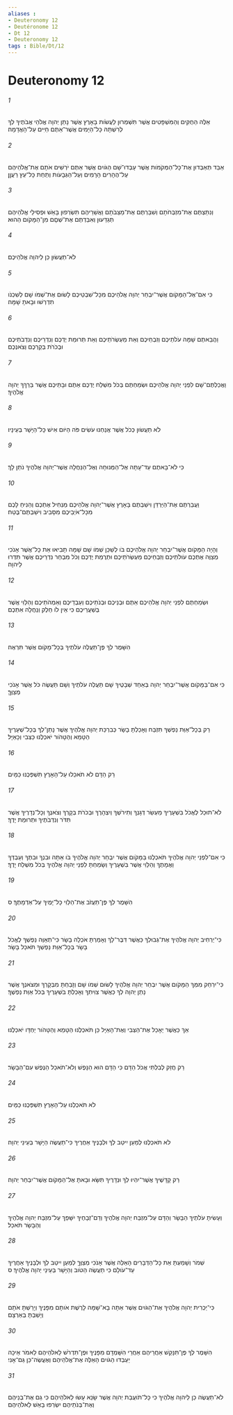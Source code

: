 ```yaml
---
aliases : 
- Deuteronomy 12
- Deutéronome 12
- Dt 12
- Deuteronomy 12
tags : Bible/Dt/12
---
```


# Deuteronomy 12

###### 1
אֵלֶּה הַחֻקִּים וְהַמִּשְׁפָּטִים אֲשֶׁר תִּשְׁמְרוּן לַעֲשֹׂות בָּאָרֶץ אֲשֶׁר נָתַן יְהוָה אֱלֹהֵי אֲבֹתֶיךָ לְךָ לְרִשְׁתָּהּ כָּל־הַיָּמִים אֲשֶׁר־אַתֶּם חַיִּים עַל־הָאֲדָמָה׃
###### 2
אַבֵּד תְּאַבְּדוּן אֶת־כָּל־הַמְּקֹמֹות אֲשֶׁר עָבְדוּ־שָׁם הַגֹּויִם אֲשֶׁר אַתֶּם יֹרְשִׁים אֹתָם אֶת־אֱלֹהֵיהֶם עַל־הֶהָרִים הָרָמִים וְעַל־הַגְּבָעֹות וְתַחַת כָּל־עֵץ רַעֲןָן׃
###### 3
וְנִתַּצְתֶּם אֶת־מִזְבְּחֹתָם וְשִׁבַּרְתֶּם אֶת־מַצֵּבֹתָם וַאֲשֵׁרֵיהֶם תִּשְׂרְפוּן בָּאֵשׁ וּפְסִילֵי אֱלֹהֵיהֶם תְּגַדֵּעוּן וְאִבַּדְתֶּם אֶת־שְׁםָם מִן־הַמָּקֹום הַהוּא׃
###### 4
לֹא־תַעֲשׂוּן כֵּן לַיהוָה אֱלֹהֵיכֶם׃
###### 5
כִּי אִם־אֶל־הַמָּקֹום אֲשֶׁר־יִבְחַר יְהוָה אֱלֹהֵיכֶם מִכָּל־שִׁבְטֵיכֶם לָשׂוּם אֶת־שְׁמֹו שָׁם לְשִׁכְנֹו תִדְרְשׁוּ וּבָאתָ שָׁמָּה׃
###### 6
וַהֲבֵאתֶם שָׁמָּה עֹלֹתֵיכֶם וְזִבְחֵיכֶם וְאֵת מַעְשְׂרֹתֵיכֶם וְאֵת תְּרוּמַת יֶדְכֶם וְנִדְרֵיכֶם וְנִדְבֹתֵיכֶם וּבְכֹרֹת בְּקַרְכֶם וְצֹאנְכֶם׃
###### 7
וַאֲכַלְתֶּם־שָׁם לִפְנֵי יְהוָה אֱלֹהֵיכֶם וּשְׂמַחְתֶּם בְּכֹל מִשְׁלַח יֶדְכֶם אַתֶּם וּבָתֵּיכֶם אֲשֶׁר בֵּרַךְךָ יְהוָה אֱלֹהֶיךָ׃
###### 8
לֹא תַעֲשׂוּן כְּכֹל אֲשֶׁר אֲנַחְנוּ עֹשִׂים פֹּה הַיֹּום אִישׁ כָּל־הַיָּשָׁר בְּעֵינָיו׃
###### 9
כִּי לֹא־בָּאתֶם עַד־עָתָּה אֶל־הַמְּנוּחָה וְאֶל־הַנַּחֲלָה אֲשֶׁר־יְהוָה אֱלֹהֶיךָ נֹתֵן לָךְ׃
###### 10
וַעֲבַרְתֶּם אֶת־הַיַּרְדֵּן וִישַׁבְתֶּם בָּאָרֶץ אֲשֶׁר־יְהוָה אֱלֹהֵיכֶם מַנְחִיל אֶתְכֶם וְהֵנִיחַ לָכֶם מִכָּל־אֹיְבֵיכֶם מִסָּבִיב וִישַׁבְתֶּם־בֶּטַח׃
###### 11
וְהָיָה הַמָּקֹום אֲשֶׁר־יִבְחַר יְהוָה אֱלֹהֵיכֶם בֹּו לְשַׁכֵּן שְׁמֹו שָׁם שָׁמָּה תָבִיאוּ אֵת כָּל־אֲשֶׁר אָנֹכִי מְצַוֶּה אֶתְכֶם עֹולֹתֵיכֶם וְזִבְחֵיכֶם מַעְשְׂרֹתֵיכֶם וּתְרֻמַת יֶדְכֶם וְכֹל מִבְחַר נִדְרֵיכֶם אֲשֶׁר תִּדְּרוּ לַיהוָה׃
###### 12
וּשְׂמַחְתֶּם לִפְנֵי יְהוָה אֱלֹהֵיכֶם אַתֶּם וּבְנֵיכֶם וּבְנֹתֵיכֶם וְעַבְדֵיכֶם וְאַמְהֹתֵיכֶם וְהַלֵּוִי אֲשֶׁר בְּשַׁעֲרֵיכֶם כִּי אֵין לֹו חֵלֶק וְנַחֲלָה אִתְּכֶם׃
###### 13
הִשָּׁמֶר לְךָ פֶּן־תַּעֲלֶה עֹלֹתֶיךָ בְּכָל־מָקֹום אֲשֶׁר תִּרְאֶה׃
###### 14
כִּי אִם־בַּמָּקֹום אֲשֶׁר־יִבְחַר יְהוָה בְּאַחַד שְׁבָטֶיךָ שָׁם תַּעֲלֶה עֹלֹתֶיךָ וְשָׁם תַּעֲשֶׂה כֹּל אֲשֶׁר אָנֹכִי מְצַוֶּךָּ׃
###### 15
רַק בְּכָל־אַוַּת נַפְשְׁךָ תִּזְבַּח וְאָכַלְתָּ בָשָׂר כְּבִרְכַּת יְהוָה אֱלֹהֶיךָ אֲשֶׁר נָתַן־לְךָ בְּכָל־שְׁעָרֶיךָ הַטָּמֵא וְהַטָּהֹור יֹאכְלֶנּוּ כַּצְּבִי וְכָאַיָּל׃
###### 16
רַק הַדָּם לֹא תֹאכֵלוּ עַל־הָאָרֶץ תִּשְׁפְּכֶנּוּ כַּמָּיִם׃
###### 17
לֹא־תוּכַל לֶאֱכֹל בִּשְׁעָרֶיךָ מַעְשַׂר דְּגָנְךָ וְתִירֹשְׁךָ וְיִצְהָרֶךָ וּבְכֹרֹת בְּקָרְךָ וְצֹאנֶךָ וְכָל־נְדָרֶיךָ אֲשֶׁר תִּדֹּר וְנִדְבֹתֶיךָ וּתְרוּמַת יָדֶךָ׃
###### 18
כִּי אִם־לִפְנֵי יְהוָה אֱלֹהֶיךָ תֹּאכְלֶנּוּ בַּמָּקֹום אֲשֶׁר יִבְחַר יְהוָה אֱלֹהֶיךָ בֹּו אַתָּה וּבִנְךָ וּבִתֶּךָ וְעַבְדְּךָ וַאֲמָתֶךָ וְהַלֵּוִי אֲשֶׁר בִּשְׁעָרֶיךָ וְשָׂמַחְתָּ לִפְנֵי יְהוָה אֱלֹהֶיךָ בְּכֹל מִשְׁלַח יָדֶךָ׃
###### 19
הִשָּׁמֶר לְךָ פֶּן־תַּעֲזֹב אֶת־הַלֵּוִי כָּל־יָמֶיךָ עַל־אַדְמָתֶךָ׃ ס
###### 20
כִּי־יַרְחִיב יְהוָה אֱלֹהֶיךָ אֶת־גְּבוּלְךָ כַּאֲשֶׁר דִּבֶּר־לָךְ וְאָמַרְתָּ אֹכְלָה בָשָׂר כִּי־תְאַוֶּה נַפְשְׁךָ לֶאֱכֹל בָּשָׂר בְּכָל־אַוַּת נַפְשְׁךָ תֹּאכַל בָּשָׂר׃
###### 21
כִּי־יִרְחַק מִמְּךָ הַמָּקֹום אֲשֶׁר יִבְחַר יְהוָה אֱלֹהֶיךָ לָשׂוּם שְׁמֹו שָׁם וְזָבַחְתָּ מִבְּקָרְךָ וּמִצֹּאנְךָ אֲשֶׁר נָתַן יְהוָה לְךָ כַּאֲשֶׁר צִוִּיתִךָ וְאָכַלְתָּ בִּשְׁעָרֶיךָ בְּכֹל אַוַּת נַפְשֶׁךָ׃
###### 22
אַךְ כַּאֲשֶׁר יֵאָכֵל אֶת־הַצְּבִי וְאֶת־הָאַיָּל כֵּן תֹּאכְלֶנּוּ הַטָּמֵא וְהַטָּהֹור יַחְדָּו יֹאכְלֶנּוּ׃
###### 23
רַק חֲזַק לְבִלְתִּי אֲכֹל הַדָּם כִּי הַדָּם הוּא הַנָּפֶשׁ וְלֹא־תֹאכַל הַנֶּפֶשׁ עִם־הַבָּשָׂר׃
###### 24
לֹא תֹּאכְלֶנּוּ עַל־הָאָרֶץ תִּשְׁפְּכֶנּוּ כַּמָּיִם׃
###### 25
לֹא תֹּאכְלֶנּוּ לְמַעַן יִיטַב לְךָ וּלְבָנֶיךָ אַחֲרֶיךָ כִּי־תַעֲשֶׂה הַיָּשָׁר בְּעֵינֵי יְהוָה׃
###### 26
רַק קָדָשֶׁיךָ אֲשֶׁר־יִהְיוּ לְךָ וּנְדָרֶיךָ תִּשָּׂא וּבָאתָ אֶל־הַמָּקֹום אֲשֶׁר־יִבְחַר יְהוָה׃
###### 27
וְעָשִׂיתָ עֹלֹתֶיךָ הַבָּשָׂר וְהַדָּם עַל־מִזְבַּח יְהוָה אֱלֹהֶיךָ וְדַם־זְבָחֶיךָ יִשָּׁפֵךְ עַל־מִזְבַּח יְהוָה אֱלֹהֶיךָ וְהַבָּשָׂר תֹּאכֵל׃
###### 28
שְׁמֹר וְשָׁמַעְתָּ אֵת כָּל־הַדְּבָרִים הָאֵלֶּה אֲשֶׁר אָנֹכִי מְצַוֶּךָּ לְמַעַן יִיטַב לְךָ וּלְבָנֶיךָ אַחֲרֶיךָ עַד־עֹולָם כִּי תַעֲשֶׂה הַטֹּוב וְהַיָּשָׁר בְּעֵינֵי יְהוָה אֱלֹהֶיךָ׃ ס
###### 29
כִּי־יַכְרִית יְהוָה אֱלֹהֶיךָ אֶת־הַגֹּויִם אֲשֶׁר אַתָּה בָא־שָׁמָּה לָרֶשֶׁת אֹותָם מִפָּנֶיךָ וְיָרַשְׁתָּ אֹתָם וְיָשַׁבְתָּ בְּאַרְצָם׃
###### 30
הִשָּׁמֶר לְךָ פֶּן־תִּנָּקֵשׁ אַחֲרֵיהֶם אַחֲרֵי הִשָּׁמְדָם מִפָּנֶיךָ וּפֶן־תִּדְרֹשׁ לֵאלֹהֵיהֶם לֵאמֹר אֵיכָה יַעַבְדוּ הַגֹּויִם הָאֵלֶּה אֶת־אֱלֹהֵיהֶם וְאֶעֱשֶׂה־כֵּן גַּם־אָנִי׃
###### 31
לֹא־תַעֲשֶׂה כֵן לַיהוָה אֱלֹהֶיךָ כִּי כָּל־תֹּועֲבַת יְהוָה אֲשֶׁר שָׂנֵא עָשׂוּ לֵאלֹהֵיהֶם כִּי גַם אֶת־בְּנֵיהֶם וְאֶת־בְּנֹתֵיהֶם יִשְׂרְפוּ בָאֵשׁ לֵאלֹהֵיהֶם׃
